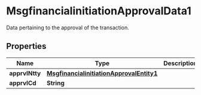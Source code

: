 

# MsgfinancialinitiationApprovalData1

Data pertaining to the approval of the transaction.
## Properties

Name | Type | Description | Notes
------------ | ------------- | ------------- | -------------
**apprvlNtty** | [**MsgfinancialinitiationApprovalEntity1**](MsgfinancialinitiationApprovalEntity1.md) |  |  [optional]
**apprvlCd** | **String** |  |  [optional]



